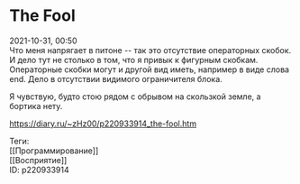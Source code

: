 The Fool
=========

   
 2021-10-31, 00:50   
  Что меня напрягает в питоне -- так это отсутствие операторных скобок. И дело тут не столько в том, что я привык к фигурным скобкам. Операторные скобки могут и другой вид иметь, например в виде слова end. Дело в отсутствии видимого ограничителя блока.   
   
 Я чувствую, будто стою рядом с обрывом на скользкой земле, а бортика нету.   
    
 <https://diary.ru/~zHz00/p220933914_the-fool.htm>   
   
 Теги:   
 [[Программирование]]   
 [[Восприятие]]   
 ID: p220933914